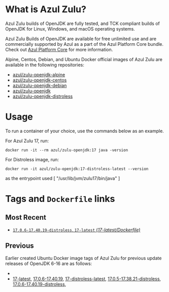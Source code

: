 What is Azul Zulu?
======================================

Azul Zulu builds of OpenJDK are fully tested, and TCK compliant builds of OpenJDK for Linux, Windows, and macOS operating systems.

Azul Zulu Builds of OpenJDK are available for free unlimited use and are commercially supported by Azul as a part of the Azul Platform Core bundle.
Check out [Azul Platform Core][3] for more information.

Alpine, Centos, Debian, and Ubuntu Docker official images of Azul Zulu are available in the following repositories:

  * [azul/zulu-openjdk-alpine][4]
  * [azul/zulu-openjdk-centos][5]
  * [azul/zulu-openjdk-debian][6]
  * [azul/zulu-openjdk][7]
  * [azul/zulu-openjdk-distroless][8]

Usage
=====

To run a container of your choice, use the commands below as an example.

For Azul Zulu 17, run:

    docker run -it --rm azul/zulu-openjdk:17 java -version

For Distroless image, run: 

    docker run -it azul/zulu-openjdk:17-distroless-latest --version

as the entrypoint used [ "/usr/lib/jvm/zulu17/bin/java" ]

Tags and `Dockerfile` links
===========================

Most Recent
-----------

  * [`17.0.6-17.40.19-distroless`, `17-latest` (*17-latest/Dockerfile)*][10]

Previous
--------
Earlier created Ubuntu Docker image tags of Azul Zulu for previous update releases of OpenJDK 6-16 are as follows:

  * 
  * [17-latest][10],
  [17.0.6-17.40.19][11],
  [17-distroless-latest][12],
  [17.0.5-17.38.21-distroless][13],
  [17.0.6-17.40.19-distroless][14],
  

  [1]: https://www.azul.com/files/ZuluDocker60.gif
  [2]: https://www.azul.com/
  [3]: https://www.azul.com/products/core/
  [4]: https://hub.docker.com/r/azul/zulu-openjdk-alpine
  [5]: https://hub.docker.com/r/azul/zulu-openjdk-centos
  [6]: https://hub.docker.com/r/azul/zulu-openjdk-debian
  [7]: https://hub.docker.com/r/azul/zulu-openjdk
  [8]: https://hub.docker.com/r/azul/zulu-openjdk-distroless


  
  [10]: https://github.com/zulu-openjdk/zulu-openjdk/blob/master/distroless/17-latest/Dockerfile
  [11]: https://github.com/zulu-openjdk/zulu-openjdk/blob/master/distroless/17.0.6-17.40.19/Dockerfile
  [12]: https://github.com/zulu-openjdk/zulu-openjdk/blob/master/distroless/17-distroless-latest/Dockerfile
  [13]: https://github.com/zulu-openjdk/zulu-openjdk/blob/master/distroless/17.0.5-17.38.21-distroless/Dockerfile
  [14]: https://github.com/zulu-openjdk/zulu-openjdk/blob/master/distroless/17.0.6-17.40.19-distroless/Dockerfile
  